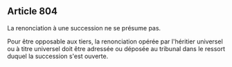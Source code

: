 Article 804
----
La renonciation à une succession ne se présume pas.

Pour être opposable aux tiers, la renonciation opérée par l'héritier universel
ou à titre universel doit être adressée ou déposée au tribunal dans le ressort
duquel la succession s'est ouverte.
